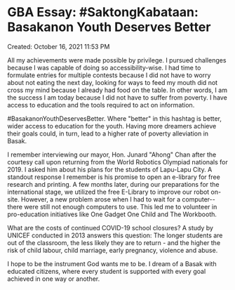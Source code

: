 # GBA Essay: #SaktongKabataan: Basakanon Youth Deserves Better

Created: October 16, 2021 11:53 PM

All my achievements were made possible by privilege. I pursued challenges because I was capable of doing so accessibility-wise. I had time to formulate entries for multiple contests because I did not have to worry about not eating the next day, looking for ways to feed my mouth did not cross my mind because I already had food on the table. In other words, I am the success I am today because I did not have to suffer from poverty. I have access to education and the tools required to act on information.

#BasakanonYouthDeservesBetter. Where "better" in this hashtag is better, wider access to education for the youth. Having more dreamers achieve their goals could, in turn, lead to a higher rate of poverty alleviation in Basak.

I remember interviewing our mayor, Hon. Junard "Ahong" Chan after the courtesy call upon returning from the World Robotics Olympiad nationals for 2019. I asked him about his plans for the students of Lapu-Lapu City. A standout response I remember is his promise to open an e-library for free research and printing. A few months later, during our preparations for the international stage, we utilized the free E-Library to improve our robot on-site. However, a new problem arose when I had to wait for a computer--there were still not enough computers to use. This led me to volunteer in pro-education initiatives like One Gadget One Child and The Workbooth.

What are the costs of continued COVID-19 school closures? A study by UNICEF conducted in 2013 answers this question: The longer students are out of the classroom, the less likely they are to return - and the higher the risk of child labour, child marriage, early pregnancy, violence and abuse.

I hope to be the instrument God wants me to be. I dream of a Basak with educated citizens, where every student is supported with every goal achieved in one way or another.